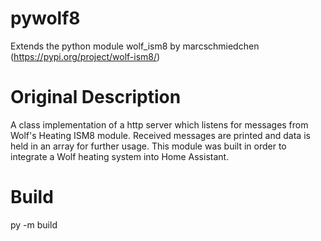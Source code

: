 # pywolf8
Extends the python module wolf_ism8 by marcschmiedchen (https://pypi.org/project/wolf-ism8/)

# Original Description
A class implementation of a http server which listens for messages from Wolf's Heating ISM8 module. Received messages are printed and data is held in an array for further usage. This module was built in order to integrate a Wolf heating system into Home Assistant.

# Build
py -m build